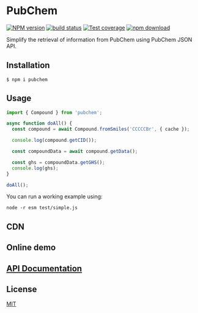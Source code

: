 # PubChem

[![NPM version][npm-image]][npm-url]
[![build status][ci-image]][ci-url]
[![Test coverage][codecov-image]][codecov-url]
[![npm download][download-image]][download-url]

Simplify the retrieval of information from PubChem using PubChem JSON API.

## Installation

`$ npm i pubchem`

## Usage

```js
import { Compound } from 'pubchem';

async function doAll() {
  const compound = await Compound.fromSmiles('CCCCCBr', { cache });

  console.log(compound.getCID());

  const compoundData = await compound.getData();

  const ghs = compoundData.getGHS();
  console.log(ghs);
}

doAll();
```

You can run a working example using:

`node -r esm test/simple.js`

## CDN

## Online demo

## [API Documentation](https://cheminfo.github.io/pubchem/)

## License

[MIT](./LICENSE)

[npm-image]: https://img.shields.io/npm/v/pubchem.svg
[npm-url]: https://www.npmjs.com/package/pubchem
[ci-image]: https://github.com/cheminfo/pubchem/workflows/Node.js%20CI/badge.svg?branch=master
[ci-url]: https://github.com/cheminfo/pubchem/actions?query=workflow%3A%22Node.js+CI%22
[codecov-image]: https://img.shields.io/codecov/c/github/cheminfo/pubchem.svg
[codecov-url]: https://codecov.io/gh/cheminfo/pubchem
[download-image]: https://img.shields.io/npm/dm/pubchem.svg
[download-url]: https://www.npmjs.com/package/pubchem
